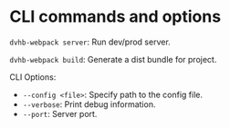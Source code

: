 # CLI commands and options

`dvhb-webpack server`: Run dev/prod server.

`dvhb-webpack build`: Generate a dist bundle for project.

CLI Options:

* `--config <file>`: Specify path to the config file.
* `--verbose`: Print debug information.
* `--port`: Server port.
